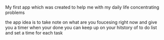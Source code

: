 My first app which was created to help me with my daily life concentrating problems

the app idea is to take note on what are you foucesing right now and give you a timer when your done 
you can keep up on your hitstory of to do list 
and set a time for each task
